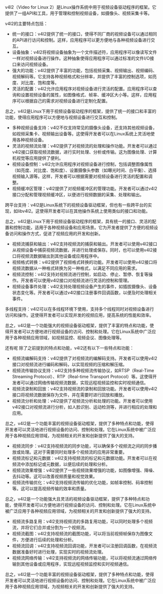 <!--
 * @Author: Clark
 * @Email: haixuanwoTxh@gmail.com
 * @Date: 2024-03-21 23:36:48
 * @LastEditors: Clark
 * @LastEditTime: 2024-03-21 23:47:01
 * @Description: file content
-->

v4l2（Video for Linux 2）是Linux操作系统中用于视频设备驱动程序的框架。它提供了一组API和工具，用于管理和控制视频设备，如摄像头、视频采集卡等。

v4l2的主要特点包括：
- 统一的接口：v4l2提供了统一的接口，使得不同厂商的视频设备可以通过相同的API进行访问和控制。这样，应用程序可以更方便地与各种视频设备进行交互。
- 设备抽象：v4l2将视频设备抽象为一个文件描述符，应用程序可以像读写文件一样对视频设备进行操作。这种抽象使得应用程序可以通过标准的文件I/O接口来访问视频设备。
- 强大的功能：v4l2提供了丰富的功能，包括视频采集、视频输出、视频编码、视频解码等。它支持各种视频格式和分辨率，并提供了丰富的控制选项，如亮度、对比度、饱和度等。
- 灵活的配置：v4l2允许应用程序对视频设备进行灵活的配置。应用程序可以查询和设置视频设备的属性，如图像格式、帧率、缓冲区大小等。这样，应用程序可以根据自己的需求对视频设备进行定制化配置。

总之，v4l2是Linux下用于视频设备驱动程序的框架，提供了统一的接口和丰富的功能，使得应用程序可以方便地与视频设备进行交互和控制。

- 多种视频设备支持：v4l2不仅支持常见的摄像头设备，还支持其他视频设备，如视频采集卡、视频输出设备等。这使得开发者可以在Linux系统上灵活地使用各种视频设备。
- 灵活的视频流处理：v4l2提供了对视频流的处理和操作功能。开发者可以通过v4l2接口获取视频流数据，进行实时处理、分析或传输。这为图像处理、计算机视觉等应用提供了便利。
- 视频设备控制：v4l2允许应用程序对视频设备进行控制，包括调整图像属性（如亮度、对比度、饱和度）、设置摄像头参数（如曝光时间、白平衡）、选择视频输入源等。这样，开发者可以根据需要对视频设备进行灵活的配置和调整。
- 视频缓冲区管理：v4l2提供了对视频缓冲区的管理功能。开发者可以通过v4l2接口分配和管理视频缓冲区，以便进行视频数据的采集、处理和输出。

跨平台支持：v4l2是Linux系统下的视频设备驱动框架，但也有一些跨平台的实现，如libv4l2。这使得开发者可以在其他操作系统上使用类似的接口和功能。

总之，v4l2是Linux下用于视频设备驱动程序的框架，具有统一的接口、灵活的配置和控制功能，适用于各种视频设备和应用场景。它为开发者提供了方便的视频设备访问和操作方式，促进了视频应用的开发和创新。

- 视频流捕获和输出：v4l2支持视频流的捕获和输出。开发者可以使用v4l2接口从视频设备中捕获视频流数据，并进行处理或保存。同时，也可以使用v4l2接口将视频流数据输出到其他设备或应用程序中。
- 视频格式转换：v4l2提供了视频格式转换的功能。开发者可以使用v4l2接口将视频流数据从一种格式转换为另一种格式，以满足不同应用的需求。
- 视频流控制：v4l2支持对视频流进行控制，如启动、停止、暂停、恢复等操作。开发者可以使用v4l2接口对视频流进行灵活的控制和管理。
- 视频设备事件处理：v4l2支持处理视频设备产生的事件，如插拔摄像头、设备状态变化等。开发者可以通过v4l2接口注册事件回调函数，以便及时处理相关事件。

多线程支持：v4l2可以在多线程环境下使用，支持多个线程同时对视频设备进行访问和操作。这使得开发者可以实现并发的视频应用，提高系统的性能和效率。

总之，v4l2是一个功能强大的视频设备驱动框架，提供了丰富的特点和功能，使得开发者可以方便地进行视频设备的访问、控制和处理。它在Linux系统中广泛应用于各种视频应用领域，如视频监控、视频会议、图像处理等。

还有呢
除了之前提到的特点和功能，v4l2还有以下一些特点和功能：

- 视频流编解码支持：v4l2提供了对视频流的编解码支持。开发者可以使用v4l2接口对视频流进行编码和解码，以实现视频的压缩和解压缩。
- 视频流传输协议支持：v4l2支持多种视频流传输协议，如RTSP（Real-Time Streaming Protocol）、RTP（Real-time Transport Protocol）等。这使得开发者可以通过网络传输视频流数据，实现远程视频监控和实时视频通信。
- 视频流录制和回放：v4l2支持视频流的录制和回放功能。开发者可以使用v4l2接口将视频流数据保存为文件，并在需要时进行回放和播放。
- 视频流分析和处理：v4l2提供了视频流分析和处理的功能。开发者可以使用v4l2接口对视频流进行分析，如人脸识别、运动检测等，并进行相应的处理和应用。

总之，v4l2是一个功能丰富的视频设备驱动框架，提供了多种特点和功能，使得开发者可以灵活地进行视频设备的访问、控制和处理。它在Linux系统中被广泛应用于各种视频应用领域，为视频相关的开发和创新提供了强大的支持。

- 视频流同步：v4l2支持视频流的同步功能，可以确保多个视频流之间的同步播放或处理。这对于需要同时处理多个视频流的应用非常重要。
- 视频流标记和元数据：v4l2支持视频流的标记和元数据功能。开发者可以在视频流中添加标记或元数据，以便后续的处理和分析。
- 视频流效果增强：v4l2提供了一些视频效果增强的功能，如图像增强、降噪、去抖动等。这可以改善视频质量和视觉效果。
- 视频流传输优化：v4l2支持视频流传输的优化功能，如帧率控制、码率控制等。这可以提高视频传输的效率和质量。

总之，v4l2是一个功能强大且灵活的视频设备驱动框架，提供了多种特点和功能，使得开发者可以方便地进行视频设备的访问、控制和处理。它在Linux系统中被广泛应用于各种视频应用领域，为视频相关的开发和创新提供了强大的支持。

- 视频流多路复用：v4l2支持视频流的多路复用功能，可以同时处理多个视频流，并将它们合并或分割为一个视频流。
- 视频流截图：v4l2支持视频流的截图功能，可以将当前视频帧保存为图像文件，方便进行后续的处理和分析。
- 视频流回调：v4l2支持视频流回调功能，开发者可以注册回调函数，在视频流数据准备好时进行处理，实现实时的视频流处理。
- 视频流网络传输：v4l2支持视频流的网络传输功能，可以将视频流通过网络传输到其他设备或应用程序，实现远程视频监控和实时视频通信。

总之，v4l2是一个功能丰富的视频设备驱动框架，提供了多种特点和功能，使得开发者可以灵活地进行视频设备的访问、控制和处理。它在Linux系统中被广泛应用于各种视频应用领域，为视频相关的开发和创新提供了强大的支持。
